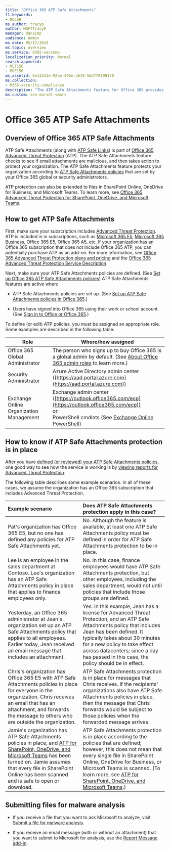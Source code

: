 ```yaml
---
title: "Office 365 ATP Safe Attachments"
f1.keywords:
- NOCSH
ms.author: tracyp
author: MSFTTracyP
manager: dansimp
audience: Admin
ms.date: 05/17/2019
ms.topic: overview
ms.service: O365-seccomp
localization_priority: Normal
search.appverid:
- MET150
- MOE150
ms.assetid: 6e13311e-92ae-495e-a619-56d770199170
ms.collection:
- M365-security-compliance
description: "The ATP Safe Attachments feature for Office 365 provides time-of-click verification of email attachments, protecting your organization from malicious files people send or receive in email."
ms.custom: seo-marvel-<mar>
---
```


# Office 365 ATP Safe Attachments

## Overview of Office 365 ATP Safe Attachments

ATP Safe Attachments (along with [ATP Safe Links](atp-safe-links.md)) is part of [Office 365 Advanced Threat Protection](office-365-atp.md) (ATP). The ATP Safe Attachments feature checks to see if email attachments are malicious, and then takes action to protect your organization. The ATP Safe Attachments feature protects your organization according to [ATP Safe Attachments policies](set-up-atp-safe-attachments-policies.md) that are set by your Office 365 global or security administrators.

ATP protection can also be extended to files in SharePoint Online, OneDrive for Business, and Microsoft Teams. To learn more, see [Office 365 Advanced Threat Protection for SharePoint, OneDrive, and Microsoft Teams](atp-for-spo-odb-and-teams.md).

## How to get ATP Safe Attachments

First, make sure your subscription includes [Advanced Threat Protection](office-365-atp.md). ATP is included in in subscriptions, such as [Microsoft 365 E5](https://www.microsoft.com/microsoft-365/enterprise/home), [Microsoft 365 Business](https://www.microsoft.com/microsoft-365/business), Office 365 E5, Office 365 A5, etc. If your organization has an Office 365 subscription that does not include Office 365 ATP, you can potentially purchase ATP as an add-on. For more information, see [Office 365 Advanced Threat Protection plans and pricing](https://products.office.com/exchange/advance-threat-protection) and the [Office 365 Advanced Threat Protection Service Description](https://docs.microsoft.com/office365/servicedescriptions/office-365-advanced-threat-protection-service-description).

Next, make sure your ATP Safe Attachments policies are defined. (See [Set up Office 365 ATP Safe Attachments policies](set-up-atp-safe-attachments-policies.md)) ATP Safe Attachments features are active when:

- ATP Safe Attachments policies are set up. (See [Set up ATP Safe Attachments policies in Office 365](set-up-atp-safe-attachments-policies.md).)

- Users have signed into Office 365 using their work or school account. (See [Sign in to Office or Office 365](https://support.office.com/article/b9582171-fd1f-4284-9846-bdd72bb28426).)

To define (or edit) ATP policies, you must be assigned an appropriate role. Some examples are described in the following table:

|Role|Where/how assigned|
|---------|---------|
|Office 365 Global Administrator|The person who signs up to buy Office 365 is a global admin by default. (See [About Office 365 admin roles](https://docs.microsoft.com/office365/admin/add-users/about-admin-roles) to learn more.)|
|Security Administrator|Azure Active Directory admin center ([https://aad.portal.azure.com](https://aad.portal.azure.com))|
|Exchange Online Organization Management|Exchange admin center ([https://outlook.office365.com/ecp](https://outlook.office365.com/ecp)) <br>or <br>  PowerShell cmdlets (See [Exchange Online PowerShell](https://docs.microsoft.com/powershell/exchange/exchange-online/exchange-online-powershell))|

## How to know if ATP Safe Attachments protection is in place

After you have [defined (or reviewed) your ATP Safe Attachments policies](set-up-atp-safe-attachments-policies.md), one good way to see how the service is working is by [viewing reports for Advanced Threat Protection](view-reports-for-atp.md).

The following table describes some example scenarios. In all of these cases, we assume the organization has an Office 365 subscription that includes Advanced Threat Protection.

|**Example scenario**|**Does ATP Safe Attachments protection apply in this case?**|
|:-----|:-----|
|Pat's organization has Office 365 E5, but no one has defined any policies for ATP Safe Attachments yet.|No. Although the feature is available, at least one ATP Safe Attachments policy must be defined in order for ATP Safe Attachments protection to be in place.|
|Lee is an employee in the sales department at Contoso. Lee's organization has an ATP Safe Attachments policy in place that applies to finance employees only.|No. In this case, finance employees would have ATP Safe Attachments protection, but other employees, including the sales department, would not until policies that include those groups are defined.|
|Yesterday, an Office 365 administrator at Jean's organization set up an ATP Safe Attachments policy that applies to all employees. Earlier today, Jean received an email message that includes an attachment.|Yes. In this example, Jean has a license for Advanced Threat Protection, and an ATP Safe Attachments policy that includes Jean has been defined. It typically takes about 30 minutes for a new policy to take effect across datacenters; since a day has passed in this case, the policy should be in effect.|
|Chris's organization has Office 365 E5 with ATP Safe Attachments policies in place for everyone in the organization. Chris receives an email that has an attachment, and forwards the message to others who are outside the organization.|ATP Safe Attachments protection is in place for messages that Chris receives. If the recipients' organizations also have ATP Safe Attachments policies in place, then the message that Chris forwards would be subject to those policies when the forwarded message arrives.|
|Jamie's organization has ATP Safe Attachments policies in place, and [ATP for SharePoint, OneDrive, and Microsoft Teams](atp-for-spo-odb-and-teams.md) has been turned on. Jamie assumes that every file in SharePoint Online has been scanned and is safe to open or download.|ATP Safe Attachments protection is in place according to the policies that are defined; however, this does not mean that every single file in SharePoint Online, OneDrive for Business, or Microsoft Teams is scanned. (To learn more, see [ATP for SharePoint, OneDrive, and Microsoft Teams](atp-for-spo-odb-and-teams.md).)|

## Submitting files for malware analysis

- If you receive a file that you want to ask Microsoft to analyze, visit [Submit a file for malware analysis](https://aka.ms/wdsi/submit).

- If you receive an email message (with or without an attachment) that you want to submit to Microsoft for analysis, use the [Report Message add-in](enable-the-report-message-add-in.md).
